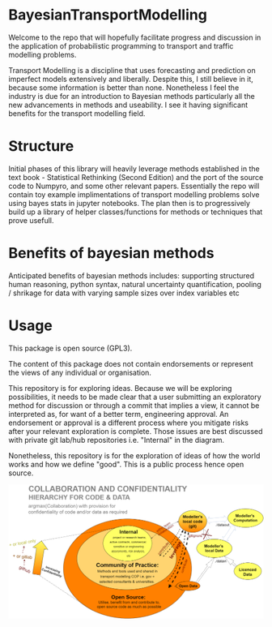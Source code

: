# BayesianTransportModelling

Welcome to the repo that will hopefully facilitate progress and discussion in the application of probabilistic programming to transport and traffic modelling problems.

Transport Modelling is a discipline that uses forecasting and prediction on imperfect models extensively and liberally. Despite this, I still believe in it, because some information is better than none. Nonetheless I feel the industry is due for an introduction to Bayesian methods particularly all the new advancements in methods and useability. I see it having significant benefits for the transport modelling field.

# Structure

Initial phases of this library will heavily leverage methods established in the text book - Statistical Rethinking (Second Edition) and the port of the source code to Numpyro, and some other relevant papers. Essentially the repo will contain toy example implimentations of transport modelling problems solve using bayes stats in jupyter notebooks. The plan then is to progressively build up a library of helper classes/functions for methods or techniques that prove usefull.

# Benefits of bayesian methods

Anticipated benefits of bayesian methods includes: supporting structured human reasoning, python syntax, natural uncertainty quantification, pooling / shrikage for data with varying sample sizes over index variables etc 

# Usage
This package is open source (GPL3).

The content of this package does not contain endorsements or represent the views of any individual or organisation. 

This repository is for exploring ideas. Because we will be exploring possibilities, it needs to be made clear that a user submitting an exploratory method for discussion or through a commit that implies a view, it cannot be interpreted as, for want of a better term, engineering approval. An endorsement or approval is a different process where you mitigate risks after your relevant exploration is complete. Those issues are best discussed with private git lab/hub repositories i.e. "Internal" in the diagram.

Nonetheless, this repository is for the exploration of ideas of how the world works and how we define "good". This is a public process hence open source.

![Collaboration_Confidentiality_Hierarchy_Concept](docs\Collaboration_Confidentiality_Hierarchy_Concept.png)